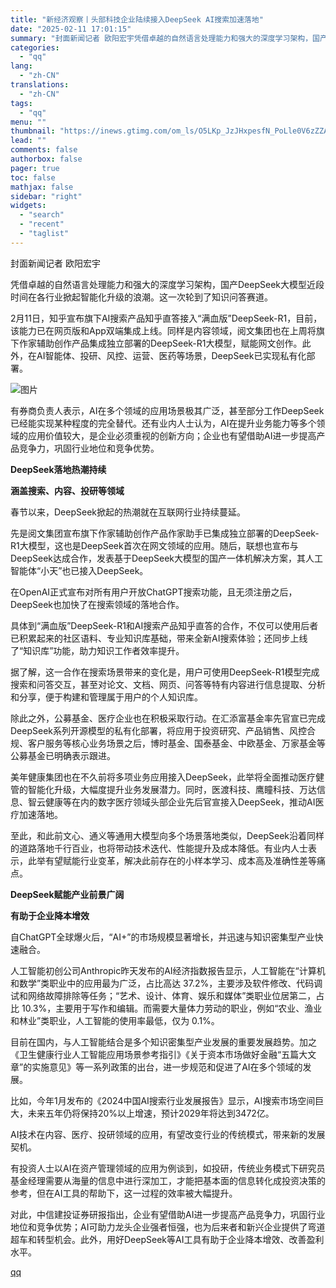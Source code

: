 ```yaml
---
title: "新经济观察丨头部科技企业陆续接入DeepSeek AI搜索加速落地"
date: "2025-02-11 17:01:15"
summary: "封面新闻记者 欧阳宏宇凭借卓越的自然语言处理能力和强大的深度学习架构，国产DeepSeek大模型近段..."
categories:
  - "qq"
lang:
  - "zh-CN"
translations:
  - "zh-CN"
tags:
  - "qq"
menu: ""
thumbnail: "https://inews.gtimg.com/om_ls/O5LKp_JzJHxpesfN_PoLle0V6zZZA5IkkAhdPuEUga06cAA_640360/0"
lead: ""
comments: false
authorbox: false
pager: true
toc: false
mathjax: false
sidebar: "right"
widgets:
  - "search"
  - "recent"
  - "taglist"
---
```


封面新闻记者 欧阳宏宇

凭借卓越的自然语言处理能力和强大的深度学习架构，国产DeepSeek大模型近段时间在各行业掀起智能化升级的浪潮。这一次轮到了知识问答赛道。

2月11日，知乎宣布旗下AI搜索产品知乎直答接入“满血版”DeepSeek-R1，目前，该能力已在网页版和App双端集成上线。同样是内容领域，阅文集团也在上周将旗下作家辅助创作产品集成独立部署的DeepSeek-R1大模型，赋能网文创作。此外，在AI智能体、投研、风控、运营、医药等场景，DeepSeek已实现私有化部署。

![图片](https://inews.gtimg.com/news_bt/OaNhec8GqjcAqlRWtDlxO3BvYPIPoOwgSEF3s-2DLzlf4AA/641)

有券商负责人表示，AI在多个领域的应用场景极其广泛，甚至部分工作DeepSeek已经能实现某种程度的完全替代。还有业内人士认为，AI在提升业务能力等多个领域的应用价值较大，是企业必须重视的创新方向；企业也有望借助AI进一步提高产品竞争力，巩固行业地位和竞争优势。

**DeepSeek落地热潮持续**

**涵盖搜索、内容、投研等领域**

春节以来，DeepSeek掀起的热潮就在互联网行业持续蔓延。

先是阅文集团宣布旗下作家辅助创作产品作家助手已集成独立部署的DeepSeek-R1大模型，这也是DeepSeek首次在网文领域的应用。随后，联想也宣布与DeepSeek达成合作，发表基于DeepSeek大模型的国产一体机解决方案，其人工智能体“小天”也已接入DeepSeek。

在OpenAI正式宣布对所有用户开放ChatGPT搜索功能，且无须注册之后，DeepSeek也加快了在搜索领域的落地合作。

具体到“满血版”DeepSeek-R1和AI搜索产品知乎直答的合作，不仅可以使用后者已积累起来的社区语料、专业知识库基础，带来全新AI搜索体验；还同步上线了“知识库”功能，助力知识工作者效率提升。

据了解，这一合作在搜索场景带来的变化是，用户可使用DeepSeek-R1模型完成搜索和问答交互，甚至对论文、文档、网页、问答等特有内容进行信息提取、分析和分享，便于构建和管理属于用户的个人知识库。

除此之外，公募基金、医疗企业也在积极采取行动。在汇添富基金率先官宣已完成DeepSeek系列开源模型的私有化部署，将应用于投资研究、产品销售、风控合规、客户服务等核心业务场景之后，博时基金、国泰基金、中欧基金、万家基金等公募基金已明确表示跟进。

美年健康集团也在不久前将多项业务应用接入DeepSeek，此举将全面推动医疗健管的智能化升级，大幅度提升业务发展潜力。同时，医渡科技、鹰瞳科技、万达信息、智云健康等在内的数字医疗领域头部企业先后官宣接入DeepSeek，推动AI医疗加速落地。

至此，和此前文心、通义等通用大模型向多个场景落地类似，DeepSeek沿着同样的道路落地千行百业，也将带动技术迭代、性能提升及成本降低。有业内人士表示，此举有望赋能行业变革，解决此前存在的小样本学习、成本高及准确性差等痛点。

**DeepSeek赋能产业前景广阔**

**有助于企业降本增效**

自ChatGPT全球爆火后，“AI+”的市场规模显著增长，并迅速与知识密集型产业快速融合。

人工智能初创公司Anthropic昨天发布的AI经济指数报告显示，人工智能在“计算机和数学”类职业中的应用最为广泛，占比高达 37.2%，主要涉及软件修改、代码调试和网络故障排除等任务；“艺术、设计、体育、娱乐和媒体”类职业位居第二，占比 10.3%，主要用于写作和编辑。而需要大量体力劳动的职业，例如“农业、渔业和林业”类职业，人工智能的使用率最低，仅为 0.1%。

目前在国内，与人工智能结合是多个知识密集型产业发展的重要发展趋势。加之《卫生健康行业人工智能应用场景参考指引》《关于资本市场做好金融“五篇大文章”的实施意见》等一系列政策的出台，进一步规范和促进了AI在多个领域的发展。

比如，今年1月发布的《2024中国AI搜索行业发展报告》显示，AI搜索市场空间巨大，未来五年仍将保持20%以上增速，预计2029年将达到3472亿。

AI技术在内容、医疗、投研领域的应用，有望改变行业的传统模式，带来新的发展契机。

有投资人士以AI在资产管理领域的应用为例谈到，如投研，传统业务模式下研究员基金经理需要从海量的信息中进行深加工，才能把基本面的信息转化成投资决策的参考，但在AI工具的帮助下，这一过程的效率被大幅提升。

对此，中信建投证券研报指出，企业有望借助AI进一步提高产品竞争力，巩固行业地位和竞争优势；AI可助力龙头企业强者恒强，也为后来者和新兴企业提供了弯道超车和转型机会。此外，用好DeepSeek等AI工具有助于企业降本增效、改善盈利水平。

[qq](https://new.qq.com/rain/a/20250211A06EQ100)
